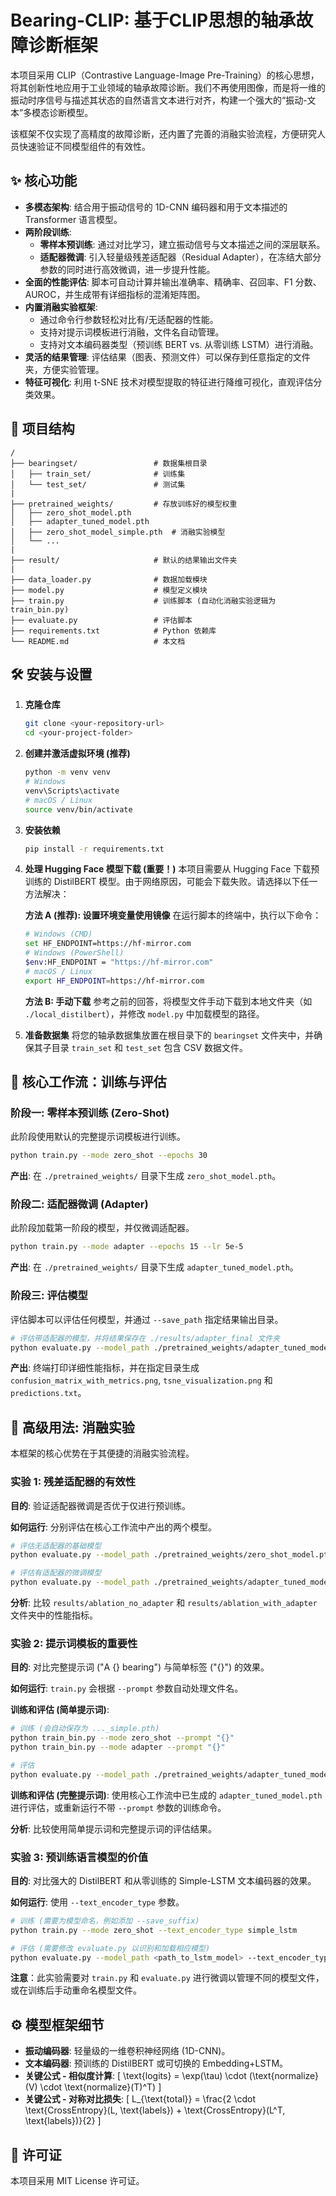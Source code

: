 # Bearing-CLIP: 基于CLIP思想的轴承故障诊断框架

本项目采用 CLIP（Contrastive Language-Image Pre-Training）的核心思想，将其创新性地应用于工业领域的轴承故障诊断。我们不再使用图像，而是将一维的振动时序信号与描述其状态的自然语言文本进行对齐，构建一个强大的“振动-文本”多模态诊断模型。

该框架不仅实现了高精度的故障诊断，还内置了完善的消融实验流程，方便研究人员快速验证不同模型组件的有效性。

## ✨ 核心功能
- **多模态架构**: 结合用于振动信号的 1D-CNN 编码器和用于文本描述的 Transformer 语言模型。
- **两阶段训练**:
  - **零样本预训练**: 通过对比学习，建立振动信号与文本描述之间的深层联系。
  - **适配器微调**: 引入轻量级残差适配器（Residual Adapter），在冻结大部分参数的同时进行高效微调，进一步提升性能。
- **全面的性能评估**: 脚本可自动计算并输出准确率、精确率、召回率、F1 分数、AUROC，并生成带有详细指标的混淆矩阵图。
- **内置消融实验框架**:
  - 通过命令行参数轻松对比有/无适配器的性能。
  - 支持对提示词模板进行消融，文件名自动管理。
  - 支持对文本编码器类型（预训练 BERT vs. 从零训练 LSTM）进行消融。
- **灵活的结果管理**: 评估结果（图表、预测文件）可以保存到任意指定的文件夹，方便实验管理。
- **特征可视化**: 利用 t-SNE 技术对模型提取的特征进行降维可视化，直观评估分类效果。

## 📁 项目结构
```
/  
├── bearingset/                 # 数据集根目录  
│   ├── train_set/              # 训练集  
│   └── test_set/               # 测试集  
|  
├── pretrained_weights/         # 存放训练好的模型权重  
│   ├── zero_shot_model.pth  
│   ├── adapter_tuned_model.pth  
│   ├── zero_shot_model_simple.pth  # 消融实验模型  
│   └── ...  
|  
├── result/                     # 默认的结果输出文件夹  
|  
├── data_loader.py              # 数据加载模块  
├── model.py                    # 模型定义模块  
├── train.py                    # 训练脚本 (自动化消融实验逻辑为train_bin.py)  
├── evaluate.py                 # 评估脚本  
├── requirements.txt            # Python 依赖库  
└── README.md                   # 本文档  
```

## 🛠️ 安装与设置
1. **克隆仓库**
   ```bash
   git clone <your-repository-url>
   cd <your-project-folder>
   ```

2. **创建并激活虚拟环境 (推荐)**
   ```bash
   python -m venv venv
   # Windows
   venv\Scripts\activate
   # macOS / Linux
   source venv/bin/activate
   ```

3. **安装依赖**
   ```bash
   pip install -r requirements.txt
   ```

4. **处理 Hugging Face 模型下载 (重要！)**
   本项目需要从 Hugging Face 下载预训练的 DistilBERT 模型。由于网络原因，可能会下载失败。请选择以下任一方法解决：

   **方法 A (推荐): 设置环境变量使用镜像**
   在运行脚本的终端中，执行以下命令：
   ```bash
   # Windows (CMD)
   set HF_ENDPOINT=https://hf-mirror.com
   # Windows (PowerShell)
   $env:HF_ENDPOINT = "https://hf-mirror.com"
   # macOS / Linux
   export HF_ENDPOINT=https://hf-mirror.com
   ```

   **方法 B: 手动下载**
   参考之前的回答，将模型文件手动下载到本地文件夹（如 `./local_distilbert`），并修改 `model.py` 中加载模型的路径。

5. **准备数据集**
   将您的轴承数据集放置在根目录下的 `bearingset` 文件夹中，并确保其子目录 `train_set` 和 `test_set` 包含 CSV 数据文件。

## 🚀 核心工作流：训练与评估
### 阶段一: 零样本预训练 (Zero-Shot)
此阶段使用默认的完整提示词模板进行训练。
```bash
python train.py --mode zero_shot --epochs 30
```
**产出**: 在 `./pretrained_weights/` 目录下生成 `zero_shot_model.pth`。

### 阶段二: 适配器微调 (Adapter)
此阶段加载第一阶段的模型，并仅微调适配器。
```bash
python train.py --mode adapter --epochs 15 --lr 5e-5
```
**产出**: 在 `./pretrained_weights/` 目录下生成 `adapter_tuned_model.pth`。

### 阶段三: 评估模型
评估脚本可以评估任何模型，并通过 `--save_path` 指定结果输出目录。
```bash
# 评估带适配器的模型，并将结果保存在 ./results/adapter_final 文件夹
python evaluate.py --model_path ./pretrained_weights/adapter_tuned_model.pth --save_path ./results/adapter_final
```
**产出**: 终端打印详细性能指标，并在指定目录生成 `confusion_matrix_with_metrics.png`, `tsne_visualization.png` 和 `predictions.txt`。

## 🔬 高级用法: 消融实验
本框架的核心优势在于其便捷的消融实验流程。

### 实验 1: 残差适配器的有效性
**目的**: 验证适配器微调是否优于仅进行预训练。

**如何运行**: 分别评估在核心工作流中产出的两个模型。
```bash
# 评估无适配器的基础模型
python evaluate.py --model_path ./pretrained_weights/zero_shot_model.pth --save_path ./results/ablation_no_adapter

# 评估有适配器的微调模型
python evaluate.py --model_path ./pretrained_weights/adapter_tuned_model.pth --save_path ./results/ablation_with_adapter
```
**分析**: 比较 `results/ablation_no_adapter` 和 `results/ablation_with_adapter` 文件夹中的性能指标。

### 实验 2: 提示词模板的重要性
**目的**: 对比完整提示词 ("A {} bearing") 与简单标签 ("{}") 的效果。

**如何运行**: `train.py` 会根据 `--prompt` 参数自动处理文件名。

**训练和评估 (简单提示词)**:
```bash
# 训练 (会自动保存为 ..._simple.pth)
python train_bin.py --mode zero_shot --prompt "{}"
python train_bin.py --mode adapter --prompt "{}"

# 评估
python evaluate.py --model_path ./pretrained_weights/adapter_tuned_model_simple.pth --save_path ./results/ablation_simple_prompt
```

**训练和评估 (完整提示词)**:
使用核心工作流中已生成的 `adapter_tuned_model.pth` 进行评估，或重新运行不带 `--prompt` 参数的训练命令。

**分析**: 比较使用简单提示词和完整提示词的评估结果。

### 实验 3: 预训练语言模型的价值
**目的**: 对比强大的 DistilBERT 和从零训练的 Simple-LSTM 文本编码器的效果。

**如何运行**: 使用 `--text_encoder_type` 参数。
```bash
# 训练 (需要为模型命名，例如添加 --save_suffix)
python train.py --mode zero_shot --text_encoder_type simple_lstm

# 评估 (需要修改 evaluate.py 以识别和加载相应模型)
python evaluate.py --model_path <path_to_lstm_model> --text_encoder_type simple_lstm --save_path ./results/ablation_lstm_encoder
```
**注意**：此实验需要对 `train.py` 和 `evaluate.py` 进行微调以管理不同的模型文件，或在训练后手动重命名模型文件。

## ⚙️ 模型框架细节
- **振动编码器**: 轻量级的一维卷积神经网络 (1D-CNN)。
- **文本编码器**: 预训练的 DistilBERT 或可切换的 Embedding+LSTM。
- **关键公式 - 相似度计算**:
  \[
  \text{logits} = \exp(\tau) \cdot (\text{normalize}(V) \cdot \text{normalize}(T)^T)
  \]
- **关键公式 - 对称对比损失**:
  \[
  L_{\text{total}} = \frac{2 \cdot \text{CrossEntropy}(L, \text{labels}) + \text{CrossEntropy}(L^T, \text{labels})}{2}
  \]

## 📄 许可证
本项目采用 MIT License 许可证。
